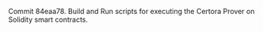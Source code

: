 Commit 84eaa78.                    Build and Run scripts for executing the Certora Prover on Solidity smart contracts.